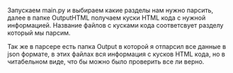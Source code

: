 Запускаем main.py и выбираем какие разделы нам нужно парсить, далее в папке OutputHTML получаем куски HTML кода с нужной информацией. Название файлов с кусками кода соответсвует разделу который мы парсим.

Так же в парсере есть папка Output в которой я отпарсил все данные в json формате, в этих файлах вся информация с кусков HTML кода, но в читабельном виде, что бы можно было проверить все ли верно.
